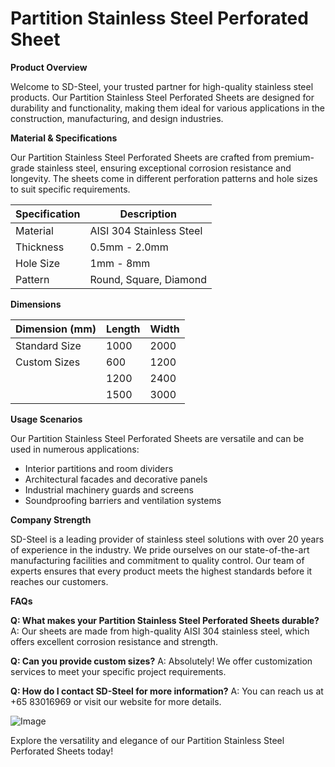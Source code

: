 # Partition Stainless Steel Perforated Sheet

**Product Overview**

Welcome to SD-Steel, your trusted partner for high-quality stainless steel products. Our Partition Stainless Steel Perforated Sheets are designed for durability and functionality, making them ideal for various applications in the construction, manufacturing, and design industries. 

**Material & Specifications**

Our Partition Stainless Steel Perforated Sheets are crafted from premium-grade stainless steel, ensuring exceptional corrosion resistance and longevity. The sheets come in different perforation patterns and hole sizes to suit specific requirements.

| Specification | Description |
|---------------|-------------|
| Material      | AISI 304 Stainless Steel |
| Thickness     | 0.5mm - 2.0mm |
| Hole Size     | 1mm - 8mm |
| Pattern       | Round, Square, Diamond |

**Dimensions**

| Dimension (mm) | Length | Width |
|----------------|--------|-------|
| Standard Size  | 1000   | 2000  |
| Custom Sizes   | 600    | 1200  |
|               | 1200   | 2400  |
|               | 1500   | 3000  |

**Usage Scenarios**

Our Partition Stainless Steel Perforated Sheets are versatile and can be used in numerous applications:
- Interior partitions and room dividers
- Architectural facades and decorative panels
- Industrial machinery guards and screens
- Soundproofing barriers and ventilation systems

**Company Strength**

SD-Steel is a leading provider of stainless steel solutions with over 20 years of experience in the industry. We pride ourselves on our state-of-the-art manufacturing facilities and commitment to quality control. Our team of experts ensures that every product meets the highest standards before it reaches our customers.

**FAQs**

**Q: What makes your Partition Stainless Steel Perforated Sheets durable?**
A: Our sheets are made from high-quality AISI 304 stainless steel, which offers excellent corrosion resistance and strength.

**Q: Can you provide custom sizes?**
A: Absolutely! We offer customization services to meet your specific project requirements.

**Q: How do I contact SD-Steel for more information?**
A: You can reach us at +65 83016969 or visit our website for more details.

![Image](https://github.com/user-attachments/assets/2567258e-e124-4816-932d-1809bd27ef0b)

Explore the versatility and elegance of our Partition Stainless Steel Perforated Sheets today!
